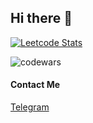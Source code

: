 ## Hi there 👋

[![Leetcode Stats](https://leetcard.jacoblin.cool/maxi3336)](https://leetcode.com/maxi3336)

![codewars](https://www.codewars.com/users/maxi3336/badges/large)

#### Contact Me
[Telegram](https://t.me/maxip1t)

<!--
**maxi3336/maxi3336** is a ✨ _special_ ✨ repository because its `README.md` (this file) appears on your GitHub profile.

Here are some ideas to get you started:

- 🔭 I’m currently working on ...
- 🌱 I’m currently learning ...
- 👯 I’m looking to collaborate on ...
- 🤔 I’m looking for help with ...
- 💬 Ask me about ...
- 📫 How to reach me: ...
- 😄 Pronouns: ...
- ⚡ Fun fact: ...
-->
